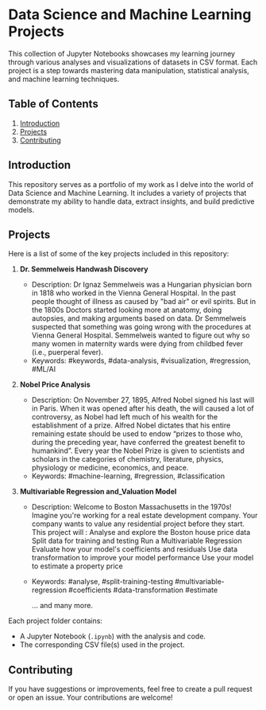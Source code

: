 # Data Science and Machine Learning Projects

This collection of Jupyter Notebooks showcases my learning journey through various analyses and visualizations of datasets in CSV format. Each project is a step towards mastering data manipulation, statistical analysis, and machine learning techniques.

## Table of Contents

1. [Introduction](#introduction)
2. [Projects](#projects)
3. [Contributing](#contributing)

## Introduction

This repository serves as a portfolio of my work as I delve into the world of Data Science and Machine Learning. It includes a variety of projects that demonstrate my ability to handle data, extract insights, and build predictive models.

## Projects

Here is a list of some of the key projects included in this repository:

1. **Dr. Semmelweis Handwash Discovery**
   - Description: Dr Ignaz Semmelweis was a Hungarian physician born in 1818 who worked in the Vienna General Hospital. In the past people thought of illness as caused by "bad air" or evil spirits. But in the 1800s Doctors started looking more at anatomy, doing         
     autopsies, and making arguments based on data. Dr Semmelweis suspected that something was going wrong with the procedures at Vienna General Hospital. Semmelweis wanted to figure out why so many women in maternity wards were dying from childbed fever (i.e., 
     puerperal fever).
   - Keywords: #keywords, #data-analysis, #visualization, #regression, #ML/AI
     
2. **Nobel Price Analysis**
   - Description: On November 27, 1895, Alfred Nobel signed his last will in Paris. When it was opened after his death, the will caused a lot of controversy, as Nobel had left much of his wealth for the establishment of a prize. Alfred Nobel dictates that his entire 
     remaining estate should be used to endow “prizes to those who, during the preceding year, have conferred the greatest benefit to humankind”.
     Every year the Nobel Prize is given to scientists and scholars in the categories of chemistry, literature, physics, physiology or medicine, economics, and peace.
   - Keywords: #machine-learning, #regression, #classification
     
3. **Multivariable Regression and_Valuation Model**
   - Description: Welcome to Boston Massachusetts in the 1970s! Imagine you're working for a real estate development company. Your company wants to value any residential project before they start.
      This project will :
      Analyse and explore the Boston house price data
      Split data for training and testing
      Run a Multivariable Regression
      Evaluate how your model's coefficients and residuals
      Use data transformation to improve your model performance
      Use your model to estimate a property price
    - Keywords: #analyse, #split-training-testing #multivariable-regression #coefficients #data-transformation #estimate
      
      ... and many more.

Each project folder contains:

- A Jupyter Notebook (`.ipynb`) with the analysis and code.
- The corresponding CSV file(s) used in the project.

## Contributing

If you have suggestions or improvements, feel free to create a pull request or open an issue. Your contributions are welcome!

